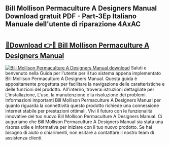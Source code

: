 ## Bill Mollison Permaculture A Designers Manual Download gratuit PDF - Part-3Ep Italiano Manuale dell'utente di riparazione 4AxAC

# <h2><a href="http://dfgeg10.blite.top/?on=Bill+Mollison+Permaculture+A+Designers+Manual">🔗Download 👉🔴 Bill Mollison Permaculture A Designers Manual</a></h2>

[![Bill Mollison Permaculture A Designers Manual download](https://i.imgur.com/lujVjoI.png)](http://dfgeg10.blite.top/?on=Bill+Mollison+Permaculture+A+Designers+Manual)
Saluti e benvenuto nella Guida per l'utente per il tuo sistema appena implementato Bill Mollison Permaculture A Designers Manual. Questa guida è appositamente progettata per facilitare la navigazione delle caratteristiche e delle funzioni del prodotto. All'interno, troverai istruzioni dettagliate per L'installazione, L'uso, la manutenzione e la risoluzione dei problemi. Informazioni importanti Bill Mollison Permaculture A Designers Manual per quanto riguarda la connettività questo prodotto richiede una connessione internet stabile per prestazioni ottimali. Vivi il futuro con le funzionalità innovative del tuo nuovo Bill Mollison Permaculture A Designers Manual. Ci auguriamo che Bill Mollison Permaculture A Designers Manual sia stata una risorsa utile e Informativa per iniziare con il tuo nuovo prodotto. Se hai bisogno di aiuto o chiarimenti, non esitare a contattare il nostro team di assistenza clienti.
